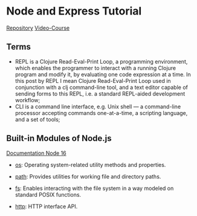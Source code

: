 # Node and Express Tutorial

[Repository](https://github.com/john-smilga/node-express-course)
[Video-Course](https://www.youtube.com/watch?v=Oe421EPjeBE)

## Terms
- REPL is a Clojure Read-Eval-Print Loop, a programming environment, which enables the programmer to interact with a running Clojure program and modify it, by evaluating one code expression at a time. In this post by REPL I mean Clojure Read-Eval-Print Loop used in conjunction with a clj command-line tool, and a text editor capable of sending forms to this REPL, i.e. a standard REPL-aided development workflow;
- CLI is a command line interface, e.g. Unix shell — a command-line processor accepting commands one-at-a-time, a scripting language, and a set of tools;


## Built-in Modules of Node.js 
[Documentation Node 16](https://nodejs.org/dist/latest-v16.x/docs/api/) 
- [os](https://nodejs.org/dist/latest-v16.x/docs/api/os.html): Operating system-related utility methods and properties.

- [path](https://nodejs.org/dist/latest-v16.x/docs/api/path.html): Provides utilities for working file and directory paths.

- [fs](https://nodejs.org/dist/latest-v16.x/docs/api/fs.html): Enables interacting with the file system in a way modeled on standard POSIX functions.

- [http](https://nodejs.org/dist/latest-v16.x/docs/api/http.html): HTTP interface API.
